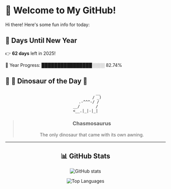 # 🦖 Welcome to My GitHub!

Hi there! Here's some fun info for today:

## 📅 Days Until New Year
👉 **62 days** left in 2025!

📅 Year Progress: ████████████████░░░░ 82.74%

## 🌟 🦕 Dinosaur of the Day 🌟

<div align="center">

```text
           __
          / _)
   .-^^^-/ /
__/       /
<__.|_|-|_|
```

> ### **Chasmosaurus**
> The only dinosaur that came with its own awning.

---

## 📊 GitHub Stats
![GitHub stats](https://github-readme-stats.vercel.app/api?username=MAadinP&show_icons=true&theme=tokyonight)

![Top Languages](https://github-readme-stats.vercel.app/api/top-langs/?username=MAadinP&layout=compact&theme=tokyonight&cache_seconds=1)


</div>